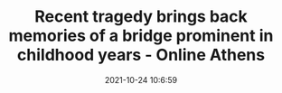 ---
"title": "Recent tragedy brings back memories of a bridge prominent in childhood years - Online Athens"
"date": "2021-10-24 10:6:59"
"feed_name": "GOOGLENEWSCONSTRUCTION"
"feed_website": "https://news.google.com/search?q=construction%2Bincident&hl=en-US&gl=US&ceid=US:en"
"feed_rss": "https://news.google.com/rss/search?q=construction%2Bincident&hl=en-US&gl=US&ceid=US:en"
"link": "https://www.onlineathens.com/story/opinion/2021/10/24/porterdale-bridge-figured-prominently-childhood-years-darrell-huckaby/6119540001/"
"source": "{'href': 'https://www.onlineathens.com', 'title': 'Online Athens'}"
"file": "_posts/2021-1-1-25f997d4b9eb72f913d9815eb00aebf9e68d0a32.md"
"accident": "0"
"drilling": "0"
"dead": "0"
"injured": "0"
"arrested": "0"
"place": "unknown place"
"where": "unknown site"
"causes": "unknown"
"place_uri": "unknown place"
---